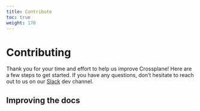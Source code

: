 ```yaml
---
title: Contribute
toc: true
weight: 170
---
```

# Contributing

Thank you for your time and effort to help us improve Crossplane! Here are a few steps to get started. If you have any questions, don’t hesitate to reach out to us on our [Slack](https://crossplaneio.slack.com) dev channel.

## Improving the docs